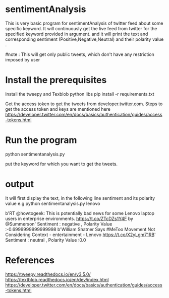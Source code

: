 # sentimentAnalysis
This is very basic program for sentimentAnalysis of twitter feed about some specific keyword.
It will continuously get the live feed from twitter for the specified keyword provided in argument.
and it will print the text and corresponding sentiment (Positive,Negative,Neutral) and their polarity value .

#note : This will get only public tweets, which don't have any restriction imposed by user

# Install the prerequisites
Install the tweepy and Texblob python libs
pip install -r requirements.txt

Get the access token to get the tweets from developer.twitter.com.
Steps to get the access token and keys are mentioned here 
https://developer.twitter.com/en/docs/basics/authentication/guides/access-tokens.html

# Run the program

python sentimentanalysis.py <KeyWord>

<KeyWord> put the keyword for which you want to get the tweets. 


# output 
It will first display the text, in the following line sentiment and its polarity value
e.g python sentimentanalysis.py lenovo

b'RT @howtogeek: This is potentially bad news for some Lenovo laptop users in enterprise environments. https://t.co/ZTcDZs1Y4F by @Summerson'
Sentiment : negative , Polarity Value :-0.6999999999999998
b'William Shatner Says #MeToo Movement Not Considering Context - entertainment - Lenovo https://t.co/X2yLgm71RB'
Sentiment : neutral , Polarity Value :0.0

# References 
https://tweepy.readthedocs.io/en/v3.5.0/
https://textblob.readthedocs.io/en/dev/index.html
https://developer.twitter.com/en/docs/basics/authentication/guides/access-tokens.html




